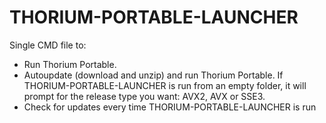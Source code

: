 # THORIUM-PORTABLE-LAUNCHER
Single CMD file to:
* Run Thorium Portable.
* Autoupdate (download and unzip) and run Thorium Portable. If THORIUM-PORTABLE-LAUNCHER is run from an empty folder, it will prompt for the release type you want: AVX2, AVX or SSE3.
* Check for updates every time THORIUM-PORTABLE-LAUNCHER is run
